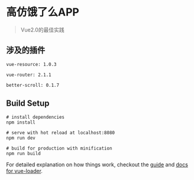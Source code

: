 # 高仿饿了么APP

> Vue2.0的最佳实践

## 涉及的插件

```
vue-resource: 1.0.3

vue-router: 2.1.1

better-scroll: 0.1.7
```

## Build Setup

```
# install dependencies
npm install

# serve with hot reload at localhost:8080
npm run dev

# build for production with minification
npm run build
```

For detailed explanation on how things work, checkout the [guide](http://vuejs-templates.github.io/webpack/) and [docs for vue-loader](http://vuejs.github.io/vue-loader).